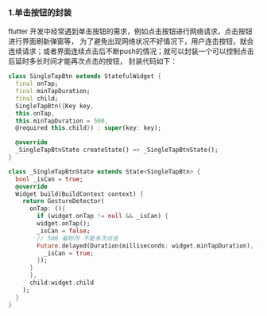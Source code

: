 ### 1.单击按钮的封装

flutter 开发中经常遇到单击按钮的需求，例如点击按钮进行网络请求，点击按钮进行界面刷新弹窗等，
为了避免出现网络状况不好情况下，用户连击按钮，就会连续请求；或者界面连续点击后不断push的情况；就可以封装一个可以控制点击后延时多长时间才能再次点击的按钮，
封装代码如下：

```dart
class SingleTapBtn extends StatefulWidget {
  final onTap;
  final minTapDuration;
  final child;
  SingleTapBtn({Key key,
  this.onTap,
  this.minTapDuration = 500,
  @required this.child}) : super(key: key);

  @override
  _SingleTapBtnState createState() => _SingleTapBtnState();
}

class _SingleTapBtnState extends State<SingleTapBtn> {
  bool _isCan = true;
  @override
  Widget build(BuildContext context) {
    return GestureDetector(
      onTap: (){
        if (widget.onTap != null && _isCan) {
        widget.onTap();
        _isCan = false;
        // 500 毫秒内 不能多次点击
        Future.delayed(Duration(milliseconds: widget.minTapDuration), () {
          _isCan = true;
        });
      }
      },
      child:widget.child
    );
  }
}

```
